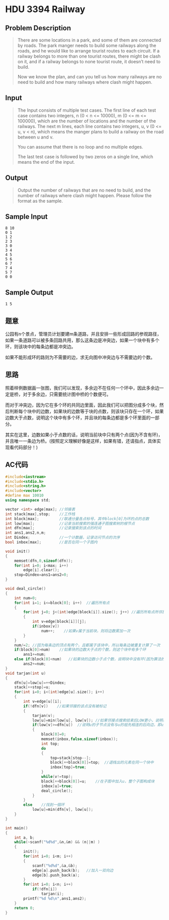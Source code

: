 # **HDU 3394 Railway**

## **Problem Description**

> There are some locations in a park, and some of them are connected by roads. The park manger needs to build some railways along the roads, and he would like to arrange tourist routes to each circuit. If a railway belongs to more than one tourist routes, there might be clash on it, and if a railway belongs to none tourist route, it doesn’t need to build.
>
> Now we know the plan, and can you tell us how many railways are no need to build and how many railways where clash might happen.



## **Input**

> The Input consists of multiple test cases. The first line of each test case contains two integers, n (0 < n <= 10000), m (0 <= m <= 100000), which are the number of locations and the number of the railways. The next m lines, each line contains two integers, u, v (0 <= u, v < n), which means the manger plans to build a railway on the road between u and v.
>
> You can assume that there is no loop and no multiple edges.
>
> The last test case is followed by two zeros on a single line, which means the end of the input.



## **Output**

> Output the number of railways that are no need to build, and the number of railways where clash might happen. Please follow the format as the sample.



## **Sample Input**

    8 10
    0 1
    1 2
    2 3
    3 0
    3 4
    4 5
    5 6
    6 7
    7 4
    5 7
    0 0



## **Sample Output**

    1 5


## **题意**

公园有n个景点，管理员计划要建m条道路，并且安排一些形成回路的参观路径，如果一条道路可以被多条回路共用，那么这条边是冲突边，如果一个块中有多个环，则该块中的每条边都是冲突边。

如果不能形成环的路则为不需要的边，求无向图中冲突边与不需要边的个数。



## **思路**

照着样例数据画一张图，我们可以发现，多余边不在任何一个环中，因此多余边一定是桥，对于多余边，只需要统计图中桥的个数便可。

而对于冲突边，因为它在多个环的共同边里面，因此我们可以把图分成多个块，然后判断每个块中的边数，如果块的边数等于块的点数，则该块只存在一个环，如果边数大于点数，说明这个块中有多个环，并且块的每条边都是多个环里面的一部分。

其实在这里，边数如果小于点数的话，说明当前块中只有两个点(因为不含有环)，并且唯一一条边为桥。(按照定义理解好像是这样，如果有错，还请指点，具体实现看代码部分！)



## **AC代码**

```cpp
#include<iostream>
#include<stdio.h>
#include<string.h>
#include<vector>
#define max 10010
using namespace std;

vector <int> edge[max]; //邻接表
int stack[max],stop;    //工作栈
int block[max];         //联通分量各点标号，其中block[0]为环的点的总数
int low[max];           //记录当前搜索的强连通子图搜索树的根节点
int dfn[max];           //记录搜索到该点的时间
int ans1,ans2,n,m;
int Dindex;             //一个计数器，记录访问节点的次序
bool inbox[max];        //是否在同一个子图内

void init()
{
    memset(dfn,0,sizeof(dfn));
    for(int i=0; i<max; i++)
        edge[i].clear();
    stop=Dindex=ans1=ans2=0;
}

void deal_circle()
{
    int num=0;
    for(int i=1; i<=block[0]; i++)  //遍历所有点
    {
        for(int j=0; j<(int)edge[block[i]].size(); j++) //遍历所有点所邻接的点
        {
            int v=edge[block[i]][j];
            if(inbox[v])
                num++;    //如果v属于当前块，则将边数累加一次
        }
    }
    num/=2; //因为每条边的顶点有两个，且都属于该块中，所以每条边被重复计算了一次
    if(block[0]>num)    //如果块的边数大于点的个数，则这个块中有多个环
        ans1+=num;
    else if(block[0]<num)   //如果块的边数小于点个数，说明块中没有环(因为算法的关系，只会出现两个点并且无环的块，其他情况都会在之前的递归中排除)
        ans2+=num;
}
void tarjan(int u)
{
    dfn[u]=low[u]=++Dindex;
    stack[++stop]=u;
    for(int i=0; i<(int)edge[u].size(); i++)
    {
        int v=edge[u][i];
        if(!dfn[v])    //如果邻接的该点没有被标记
        {
            tarjan(v);
            low[u]=min(low[u], low[v]); //如果邻接点搜索结束后LOW更小，说明在v中找到一个环，然后使环中所有LOW统一
            if(low[v]>=dfn[u])  //说明u的子节点没有与u的祖先相连的后向边，即u为割点
            {
                block[0]=0;
                memset(inbox,false,sizeof(inbox));
                int top;
                do
                {
                    top=stack[stop--];
                    block[++block[0]]=top;  //退栈出的元素在同一个块中
                    inbox[top]=true;
                }
                while(v!=top);
                block[++block[0]]=u;    //在子图中加入u，整个子图构成块
                inbox[u]=true;
                deal_circle();
            }
        }
        else    //找到一個环
            low[u]=min(dfn[v], low[u]);
    }
}

int main()
{
    int a, b;
    while(~scanf("%d%d",&n,&m) && (n||m) )
    {
        init();
        for(int i=0; i<m; i++)
        {
            scanf("%d%d",&a,&b);
            edge[a].push_back(b);   //加入一双向边
            edge[b].push_back(a);
        }
        for(int i=0; i<n; i++)
            if(!dfn[i])
                tarjan(i);
        printf("%d %d\n",ans1,ans2);
    }
    return 0;
}
```

